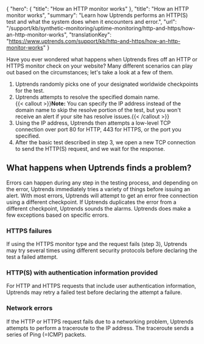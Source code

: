 {
  "hero": {
    "title": "How an HTTP monitor works"
  },
  "title": "How an HTTP monitor works",
  "summary": "Learn how Uptrends performs an HTTP(S) test and what the system does when it encounters and error.",
  "url": "/support/kb/synthetic-monitoring/uptime-monitoring/http-and-https/how-an-http-monitor-works",
  "translationKey": "https://www.uptrends.com/support/kb/http-and-https/how-an-http-monitor-works"
}

Have you ever wondered what happens when Uptrends fires off an HTTP or HTTPS monitor check on your website? Many different scenarios can play out based on the circumstances; let's take a look at a few of them.

1.  Uptrends randomly picks one of your designated worldwide checkpoints for the test.
2.  Uptrends attempts to resolve the specified domain name.  
    {{< callout >}}**Note:** You can specify the IP address instead of the domain name to skip the resolve portion of the test, but you won't receive an alert if your site has resolve issues.{{< /callout >}} 
3.  Using the IP address, Uptrends then attempts a low-level TCP connection over port 80 for HTTP, 443 for HTTPS, or the port you specified.
4.  After the basic test described in step 3, we open a new TCP connection to send the HTTP(S) request, and we wait for the response.

## What happens when Uptrends finds a problem?

Errors can happen during any step in the testing process, and depending on the error, Uptrends immediately tries a variety of things before issuing an alert. With most errors, Uptrends will attempt to get an error free connection using a different checkpoint. If Uptrends duplicates the error from a different checkpoint, Uptrends sounds the alarms. Uptrends does make a few exceptions based on specific errors.

### HTTPS failures

If using the HTTPS monitor type and the request fails (step 3), Uptrends may try several times using different security protocols before declaring the test a failed attempt.

### HTTP(S) with authentication information provided

For HTTP and HTTPS requests that include user authentication information, Uptrends may retry a failed test before declaring the attempt a failure.

### Network errors

If the HTTP or HTTPS request fails due to a networking problem, Uptrends attempts to perform a traceroute to the IP address. The traceroute sends a series of Ping (=ICMP) packets.
